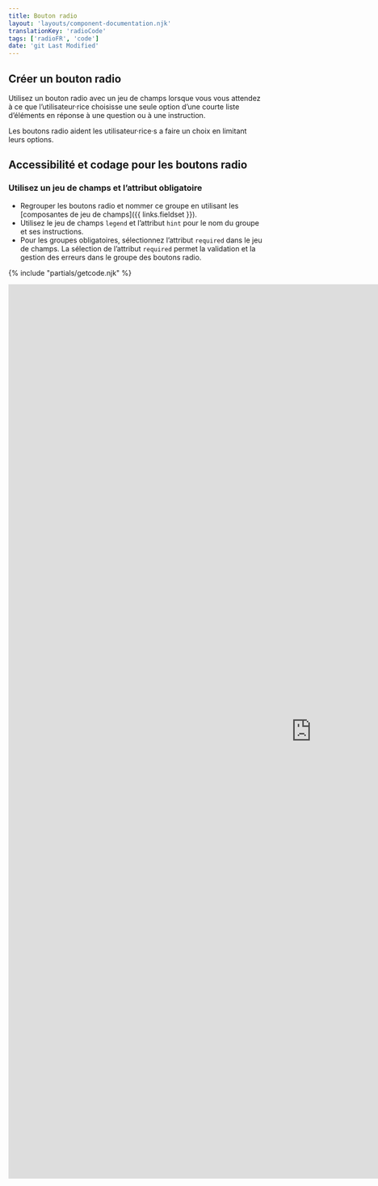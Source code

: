 ```yaml
---
title: Bouton radio
layout: 'layouts/component-documentation.njk'
translationKey: 'radioCode'
tags: ['radioFR', 'code']
date: 'git Last Modified'
---
```


## Créer un bouton radio

Utilisez un bouton radio avec un jeu de champs lorsque vous vous attendez à ce que l’utilisateur·rice choisisse une seule option d’une courte liste d’éléments en réponse à une question ou à une instruction.

Les boutons radio aident les utilisateur·rice·s a faire un choix en limitant leurs options.

## Accessibilité et codage pour les boutons radio

### Utilisez un jeu de champs et l’attribut obligatoire

- Regrouper les boutons radio et nommer ce groupe en utilisant les [composantes de jeu de champs]({{ links.fieldset }}).
- Utilisez le jeu de champs `legend` et l’attribut `hint` pour le nom du groupe et ses instructions.
- Pour les groupes obligatoires, sélectionnez l’attribut `required` dans le jeu de champs. La sélection de l’attribut `required` permet la validation et la gestion des erreurs dans le groupe des boutons radio.

{% include "partials/getcode.njk" %}

<iframe
  title="Survol des propriétés et des évènements relatifs à gcds-radio."
  src="https://cds-snc.github.io/gcds-components/iframe.html?viewMode=docs&demo=true&singleStory=true&id=components-radio--events-properties&lang=fr"
  width="1200"
  height="1770"
  style="display: block; margin: 0 auto;"
  frameBorder="0"
  allow="clipboard-write"
></iframe>
